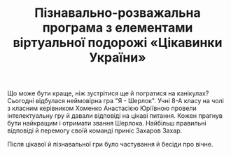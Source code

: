 ﻿---
title: Пізнавально-розважальна програма з елементами віртуальної подорожі «Цікавинки України»
---

Що може бути краще, ніж зустрітися ще й погратися на канікулах? Сьогодні відбулася неймовірна гра "Я - Шерлок". Учні 8-А класу на чолі з класним керівником Хоменко Анастасією Юріївною  провели інтелектуальну гру й давали відповіді на цікаві питання. Кожен прагнув бути найкращим і отримати звання Шерлока. Найбільш правильні відповіді й перемогу своїй команді приніс Захаров Захар. 

Після цікавої й пізнавальної гри  було частування й бесіди про вічне. 

<slideshow></slideshow>
